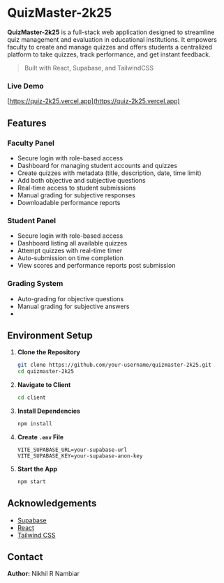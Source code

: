 # QuizMaster-2k25

**QuizMaster-2k25** is a full-stack web application designed to streamline quiz management and evaluation in educational institutions. It empowers faculty to create and manage quizzes and offers students a centralized platform to take quizzes, track performance, and get instant feedback.

> Built with React, Supabase, and TailwindCSS

### Live Demo

[https://quiz-2k25.vercel.app](https://quiz-2k25.vercel.app)

## Features

### Faculty Panel

- Secure login with role-based access
- Dashboard for managing student accounts and quizzes
- Create quizzes with metadata (title, description, date, time limit)
- Add both objective and subjective questions
- Real-time access to student submissions
- Manual grading for subjective responses
- Downloadable performance reports

### Student Panel

- Secure login with role-based access
- Dashboard listing all available quizzes
- Attempt quizzes with real-time timer
- Auto-submission on time completion
- View scores and performance reports post submission

### Grading System

- Auto-grading for objective questions
- Manual grading for subjective answers
- 
## Environment Setup

1. **Clone the Repository**
   ```bash
   git clone https://github.com/your-username/quizmaster-2k25.git
   cd quizmaster-2k25
   ```

2. **Navigate to Client**
   ```bash
   cd client
   ```

3. **Install Dependencies**
   ```bash
   npm install
   ```

4. **Create `.env` File**
   ```
   VITE_SUPABASE_URL=your-supabase-url
   VITE_SUPABASE_KEY=your-supabase-anon-key
   ```

5. **Start the App**
   ```bash
   npm start
   ```

## Acknowledgements

- [Supabase](https://supabase.com/)
- [React](https://reactjs.org/)
- [Tailwind CSS](https://tailwindcss.com/)

## Contact

**Author:** Nikhil R Nambiar
